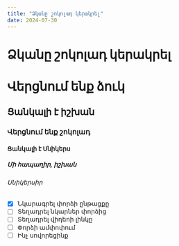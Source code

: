 ```yaml
---
title: "Ձկանը շոկոլադ կերակրել"
date: 2024-07-30
---
```


# Ձկանը շոկոլադ կերակրել



# Վերցնում ենք ձուկ
## Ցանկալի է իշխան
### Վերցնում ենք շոկոլադ
#### Ցանկալի է Սնիկերս
##### Մի հապաղիր, իշխան
###### Սնիկերսիր


- [x] Նկարագրել փորձի ընթացքը
- [ ] Տեղադրել նկարներ փորձից
- [ ] Տեղադրել վիդեոի լինկը
- [ ] Փորձի ամփոփում
- [ ] Ինչ սովորեցինք
